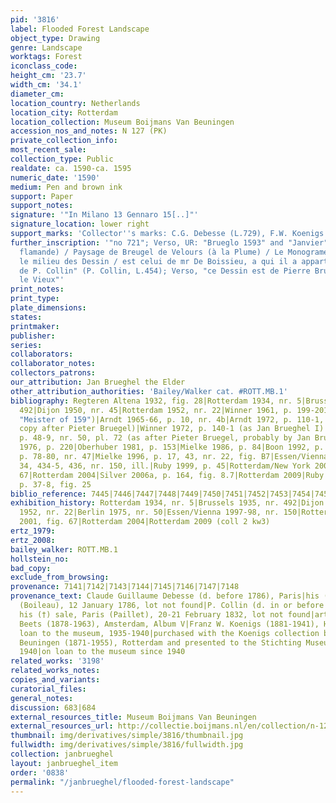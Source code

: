 ```yaml
---
pid: '3816'
label: Flooded Forest Landscape
object_type: Drawing
genre: Landscape
worktags: Forest
iconclass_code:
height_cm: '23.7'
width_cm: '34.1'
diameter_cm:
location_country: Netherlands
location_city: Rotterdam
location_collection: Museum Boijmans Van Beuningen
accession_nos_and_notes: N 127 (PK)
private_collection_info:
most_recent_sale:
collection_type: Public
realdate: ca. 1590-ca. 1595
numeric_date: '1590'
medium: Pen and brown ink
support: Paper
support_notes:
signature: '"In Milano 13 Gennaro 15[..]"'
signature_location: lower right
support_marks: 'Collector''s marks: C.G. Debesse (L.729), F.W. Koenigs (L.1023a)'
further_inscription: '"no 721"; Verso, UR: "Brueglo 1593" and "Janvier"; Verso, "(Ecole
  flamande) / Paysage de Breugel de Velours (à la Plume) / Le Monograme qui occupe
  le milieu des Dessin / est celui de mr De Boissieu, a qui il a appartenu. Collection
  de P. Collin" (P. Collin, L.454); Verso, "ce Dessin est de Pierre Brueghel, dit
  le Vieux"'
print_notes:
print_type:
plate_dimensions:
states:
printmaker:
publisher:
series:
collaborators:
collaborator_notes:
collectors_patrons:
our_attribution: Jan Brueghel the Elder
other_attribution_authorities: 'Bailey/Walker cat. #ROTT.MB.1'
bibliography: Regteren Altena 1932, fig. 28|Rotterdam 1934, nr. 5|Brussels 1935, nr.
  492|Dijon 1950, nr. 45|Rotterdam 1952, nr. 22|Winner 1961, p. 199-201, fig. 8 (as
  "Meister of 159")|Arndt 1965-66, p. 10, nr. 4b|Arndt 1972, p. 110-1, nr. K6b (as
  copy after Pieter Bruegel)|Winner 1972, p. 140-1 (as Jan Brueghel I)|Berlin 1975,
  p. 48-9, nr. 50, pl. 72 (as after Pieter Bruegel, probably by Jan Brueghel the Elder)|Gerszi
  1976, p. 220|Oberhuber 1981, p. 153|Mielke 1986, p. 84|Boon 1992, p. 77, nr. 46,
  p. 78-80, nr. 47|Mielke 1996, p. 17, 43, nr. 22, fig. B7|Essen/Vienna 1997-98, p.
  34, 434-5, 436, nr. 150, ill.|Ruby 1999, p. 45|Rotterdam/New York 2001, p. 71, fig.
  67|Rotterdam 2004|Silver 2006a, p. 164, fig. 8.7|Rotterdam 2009|Ruby in Munich 2013,
  p. 37-8, fig. 25
biblio_reference: 7445|7446|7447|7448|7449|7450|7451|7452|7453|7454|7455|7456|7457|7458|7459|7460|7461|7462|7463
exhibition_history: Rotterdam 1934, nr. 5|Brussels 1935, nr. 492|Dijon 1950, nr. 45|Rotterdam
  1952, nr. 22|Berlin 1975, nr. 50|Essen/Vienna 1997-98, nr. 150|Rotterdam/New York
  2001, fig. 67|Rotterdam 2004|Rotterdam 2009 (coll 2 kw3)
ertz_1979:
ertz_2008:
bailey_walker: ROTT.MB.1
hollstein_no:
bad_copy:
exclude_from_browsing:
provenance: 7141|7142|7143|7144|7145|7146|7147|7148
provenance_text: Claude Guillaume Debesse (d. before 1786), Paris|his (†) sale Paris
  (Boileau), 12 January 1786, lot not found|P. Collin (d. in or before 1832), Paris|(?)
  his (†) sale, Paris (Paillet), 20-21 February 1832, lot not found|art dealer Nicolaas
  Beets (1878-1963), Amsterdam, Album V|Franz W. Koenigs (1881-1941), Haarlem, 1929|on
  loan to the museum, 1935-1940|purchased with the Koenigs collection by D.G. van
  Beuningen (1871-1955), Rotterdam and presented to the Stichting Museum Boymans,
  1940|on loan to the museum since 1940
related_works: '3198'
related_works_notes:
copies_and_variants:
curatorial_files:
general_notes:
discussion: 683|684
external_resources_title: Museum Boijmans Van Beuningen
external_resources_url: http://collectie.boijmans.nl/en/collection/n-127-(pk)
thumbnail: img/derivatives/simple/3816/thumbnail.jpg
fullwidth: img/derivatives/simple/3816/fullwidth.jpg
collection: janbrueghel
layout: janbrueghel_item
order: '0838'
permalink: "/janbrueghel/flooded-forest-landscape"
---
```

